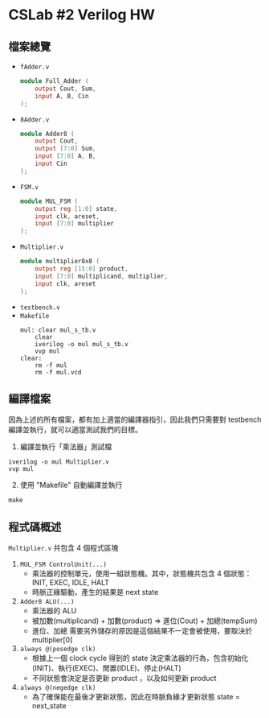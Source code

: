 # CSLab #2 Verilog HW
## 檔案總覽
- `fAdder.v`
    ```verilog
    module Full_Adder (
        output Cout, Sum,
        input A, B, Cin
    );
    ```
- `8Adder.v`
    ```verilog
    module Adder8 (
        output Cout, 
        output [7:0] Sum,
        input [7:0] A, B,
        input Cin
    );
    ```
- `FSM.v`
    ```verilog
    module MUL_FSM (
        output reg [1:0] state,
        input clk, areset, 
        input [7:0] multiplier
    );
    ```
- `Multiplier.v`
    ```verilog
    module multiplier8x8 (
        output reg [15:0] product,
        input [7:0] multiplicand, multiplier,
        input clk, areset
    );
    ```
- `testbench.v`
- `Makefile`
    ```
    mul: clear mul_s_tb.v
        clear
        iverilog -o mul mul_s_tb.v
        vvp mul
    clear:
        rm -f mul
        rm -f mul.vcd
    ```

## 編譯檔案
因為上述的所有檔案，都有加上適當的編譯器指引，因此我們只需要對 testbench 編譯並執行，就可以適當測試我們的目標。

1. 編譯並執行「乘法器」測試檔
```
iverilog -o mul Multiplier.v
vvp mul
```
2. 使用 "Makefile" 自動編譯並執行
```
make
```

## 程式碼概述
`Multiplier.v` 共包含 4 個程式區塊

1. `MUL_FSM ControlUnit(...)`
    - 乘法器的控制單元，使用一組狀態機。其中，狀態機共包含 4 個狀態：INIT, EXEC, IDLE, HALT
    - 時脈正緣驅動，產生的結果是 next state
2. `Adder8 ALU(...)`
    - 乘法器的 ALU
    - 被加數(multiplicand) + 加數(product) => 進位(Cout) + 加總(tempSum)
    - 進位、加總 需要另外儲存的原因是這個結果不一定會被使用，要取決於 multiplier[0]
3. `always @(posedge clk)`
   - 根據上一個 clock cycle 得到的 state 決定乘法器的行為，包含初始化(INIT)、執行(EXEC)、閒置(IDLE)、停止(HALT)
   - 不同狀態會決定是否更新 product ，以及如何更新 product
4. `always @(negedge clk)`
   - 為了確保能在最後才更新狀態，因此在時脈負緣才更新狀態 state = next_state 